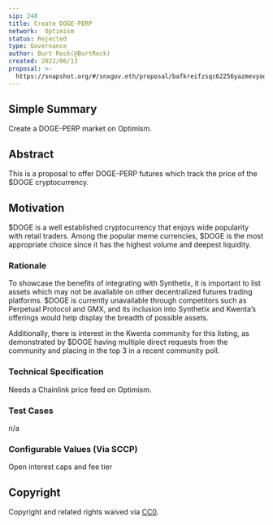 ```yaml
---
sip: 248
title: Create DOGE-PERP
network:  Optimism 
status: Rejected
type: Governance
author: Burt Rock(@BurtRock)
created: 2022/06/13
proposal: >-
  https://snapshot.org/#/snxgov.eth/proposal/bafkreifzsqc62256yazmevyodzshibbje6vygjysouvyyuc2jzwajcd63a
---
```


## Simple Summary

Create a DOGE-PERP market on Optimism.

## Abstract

This is a proposal to offer DOGE-PERP futures which track the price of the $DOGE cryptocurrency.

## Motivation

$DOGE is a well established cryptocurrency that enjoys wide popularity with retail traders. Among the popular meme currencies, $DOGE is the most appropriate choice since it has the highest volume and deepest liquidity.

### Rationale

To showcase the benefits of integrating with Synthetix, it is important to list assets which may not be available on other decentralized futures trading platforms. $DOGE is currently unavailable through competitors such as Perpetual Protocol and GMX, and its inclusion into Synthetix and Kwenta’s offerings would help display the breadth of possible assets.

Additionally, there is interest in the Kwenta community for this listing, as demonstrated by $DOGE having multiple direct requests from the community and placing in the top 3 in a recent community poll.

### Technical Specification

Needs a Chainlink price feed on Optimism.

### Test Cases

n/a

### Configurable Values (Via SCCP)

Open interest caps and fee tier


## Copyright

Copyright and related rights waived via [CC0](https://creativecommons.org/publicdomain/zero/1.0/).
